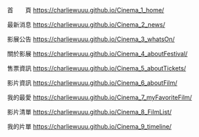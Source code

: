 首　　頁 https://charliewuuu.github.io/Cinema_1_home/

最新消息 https://charliewuuu.github.io/Cinema_2_news/

影展公告 https://charliewuuu.github.io/Cinema_3_whatsOn/

關於影展 https://charliewuuu.github.io/Cinema_4_aboutFestival/

售票資訊 https://charliewuuu.github.io/Cinema_5_aboutTickets/

影片資訊 https://charliewuuu.github.io/Cinema_6_aboutFilm/

我的最愛 https://charliewuuu.github.io/Cinema_7_myFavoriteFilm/

影片清單 https://charliewuuu.github.io/Cinema_8_FilmList/

我的片單 https://charliewuuu.github.io/Cinema_9_timeline/
